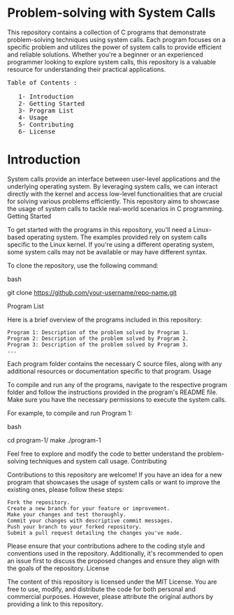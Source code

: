 # Problem-solving with System Calls

This repository contains a collection of C programs that demonstrate problem-solving techniques using system calls. Each program focuses on a specific problem and utilizes the power of system calls to provide efficient and reliable solutions. Whether you're a beginner or an experienced programmer looking to explore system calls, this repository is a valuable resource for understanding their practical applications.
<pre>
Table of Contents : 

   1- Introduction
   2- Getting Started
   3- Program List
   4- Usage
   5- Contributing
   6- License
</pre>

# Introduction

System calls provide an interface between user-level applications and the underlying operating system. By leveraging system calls, we can interact directly with the kernel and access low-level functionalities that are crucial for solving various problems efficiently. This repository aims to showcase the usage of system calls to tackle real-world scenarios in C programming.
Getting Started

To get started with the programs in this repository, you'll need a Linux-based operating system. The examples provided rely on system calls specific to the Linux kernel. If you're using a different operating system, some system calls may not be available or may have different syntax.

To clone the repository, use the following command:

bash

git clone https://github.com/your-username/repo-name.git

Program List

Here is a brief overview of the programs included in this repository:

    Program 1: Description of the problem solved by Program 1.
    Program 2: Description of the problem solved by Program 2.
    Program 3: Description of the problem solved by Program 3.
    ...

Each program folder contains the necessary C source files, along with any additional resources or documentation specific to that program.
Usage

To compile and run any of the programs, navigate to the respective program folder and follow the instructions provided in the program's README file. Make sure you have the necessary permissions to execute the system calls.

For example, to compile and run Program 1:

bash

cd program-1/
make
./program-1

Feel free to explore and modify the code to better understand the problem-solving techniques and system call usage.
Contributing

Contributions to this repository are welcome! If you have an idea for a new program that showcases the usage of system calls or want to improve the existing ones, please follow these steps:

    Fork the repository.
    Create a new branch for your feature or improvement.
    Make your changes and test thoroughly.
    Commit your changes with descriptive commit messages.
    Push your branch to your forked repository.
    Submit a pull request detailing the changes you've made.

Please ensure that your contributions adhere to the coding style and conventions used in the repository. Additionally, it's recommended to open an issue first to discuss the proposed changes and ensure they align with the goals of the repository.
License

The content of this repository is licensed under the MIT License. You are free to use, modify, and distribute the code for both personal and commercial purposes. However, please attribute the original authors by providing a link to this repository.
